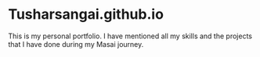 # Tusharsangai.github.io
This is my personal portfolio. I have mentioned all my skills and the projects that I have done during my Masai journey.

